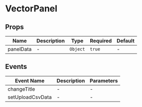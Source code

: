 # VectorPanel

## Props

<!-- @vuese:VectorPanel:props:start -->
|Name|Description|Type|Required|Default|
|---|---|---|---|---|
|panelData|-|`Object`|`true`|-|

<!-- @vuese:VectorPanel:props:end -->


## Events

<!-- @vuese:VectorPanel:events:start -->
|Event Name|Description|Parameters|
|---|---|---|
|changeTitle|-|-|
|setUploadCsvData|-|-|

<!-- @vuese:VectorPanel:events:end -->


